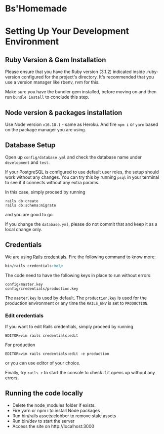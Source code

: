 # Bs'Homemade

# Setting Up Your Development Environment

## Ruby Version & Gem Installation

Please ensure that you have the Ruby version (3.1.2) indicated inside .ruby-version configured for the project's directory. 
It's recommended that you use a version manager like rbenv, rvm for this.

Make sure you have the bundler gem installed, before moving on and then run `bundle install` to conclude this step.

## Node version & packages installation

Use Node version `v16.18.1` - same as Heroku. And fire `npm i` or `yarn` based on the package manager you are using.

## Database Setup

Open up `config/database.yml` and check the database name under `development` and `test`.

If your PostgreSQL is configured to use default user roles, the setup should work without any changes. You can try 
this by running `psql` in your terminal to see if it connects without any extra params.

In this case, simply proceed by running

```
rails db:create
rails db:schema:migrate
```

and you are good to go.

If you change the `database.yml`, please do not commit that and keep it as a local change only.

## Credentials

We are using [Rails credentials](https://edgeguides.rubyonrails.org/security.html#custom-credentials). Fire the following command to know more:
```ruby
bin/rails credentials:help
```

The code need to have the following keys in place to run without errors:

```
config/master.key
config/credentials/production.key
```

The `master.key` is used by default. The `production.key` is used for the production environment or any time the `RAILS_ENV` is set to `PRODUCTION`.

### Edit credentials
If you want to edit Rails credentials, simply proceed by running

```
EDITOR=vim rails credentials:edit
```
For production

```
EDITOR=vim rails credentials:edit -e production
```

or you can use editor of your choice.

Finally, try `rails c` to start the console to check if it opens up without any errors.

## Running the code locally

 - Delete the node_modules folder if exists.
 - Fire yarn or npm i  to install Node packages
 - Run bin/rails assets:clobber to remove stale assets
 - Run bin/dev to start the server
 - Access the site on http://localhost:3000
